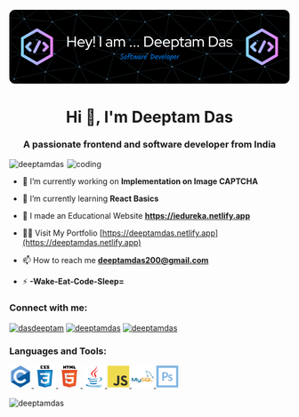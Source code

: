 ![logo](https://github.com/DeeptamDas/DeeptamDas/blob/main/github-header-image.png)



<h1 align="center">Hi 👋, I'm Deeptam Das</h1>
<h3 align="center">A passionate frontend and software developer from India</h3>

<img align="right" alt="coding" width="400" src="https://user-images.githubusercontent.com/69011963/137184767-79a13ec7-1bb3-4341-a6da-3a149c9c159a.gif">

<p align="left"> <img src="https://komarev.com/ghpvc/?username=deeptamdas&label=Profile%20views&color=0e75b6&style=flat" alt="deeptamdas" /> </p>

- 🔭 I’m currently working on **Implementation on Image CAPTCHA**

- 🌱 I’m currently learning **React Basics**

- 👯 I made an Educational Website **https://iedureka.netlify.app**

- 👨‍💻 Visit My Portfolio [https://deeptamdas.netlify.app](https://deeptamdas.netlify.app)

- 📫 How to reach me **deeptamdas200@gmail.com**

- ⚡ **-Wake-Eat-Code-Sleep=**

<h3 align="left">Connect with me:</h3>
<p align="left">
<a href="https://twitter.com/dasdeeptam" target="blank"><img align="center" src="https://raw.githubusercontent.com/rahuldkjain/github-profile-readme-generator/master/src/images/icons/Social/twitter.svg" alt="dasdeeptam" height="30" width="40" /></a>
<a href="https://linkedin.com/in/deeptamdas" target="blank"><img align="center" src="https://raw.githubusercontent.com/rahuldkjain/github-profile-readme-generator/master/src/images/icons/Social/linked-in-alt.svg" alt="deeptamdas" height="30" width="40" /></a>
<a href="https://instagram.com/deeptamdas" target="blank"><img align="center" src="https://raw.githubusercontent.com/rahuldkjain/github-profile-readme-generator/master/src/images/icons/Social/instagram.svg" alt="deeptamdas" height="30" width="40" /></a>
</p>

<h3 align="left">Languages and Tools:</h3>
<p align="left"> <a href="https://www.cprogramming.com/" target="_blank" rel="noreferrer"> <img src="https://raw.githubusercontent.com/devicons/devicon/master/icons/c/c-original.svg" alt="c" width="40" height="40"/> </a> <a href="https://www.w3schools.com/css/" target="_blank" rel="noreferrer"> <img src="https://raw.githubusercontent.com/devicons/devicon/master/icons/css3/css3-original-wordmark.svg" alt="css3" width="40" height="40"/> </a> <a href="https://www.w3.org/html/" target="_blank" rel="noreferrer"> <img src="https://raw.githubusercontent.com/devicons/devicon/master/icons/html5/html5-original-wordmark.svg" alt="html5" width="40" height="40"/> </a> <a href="https://www.java.com" target="_blank" rel="noreferrer"> <img src="https://raw.githubusercontent.com/devicons/devicon/master/icons/java/java-original.svg" alt="java" width="40" height="40"/> </a> <a href="https://developer.mozilla.org/en-US/docs/Web/JavaScript" target="_blank" rel="noreferrer"> <img src="https://raw.githubusercontent.com/devicons/devicon/master/icons/javascript/javascript-original.svg" alt="javascript" width="40" height="40"/> </a> <a href="https://www.mysql.com/" target="_blank" rel="noreferrer"> <img src="https://raw.githubusercontent.com/devicons/devicon/master/icons/mysql/mysql-original-wordmark.svg" alt="mysql" width="40" height="40"/> </a> <a href="https://www.photoshop.com/en" target="_blank" rel="noreferrer"> <img src="https://raw.githubusercontent.com/devicons/devicon/master/icons/photoshop/photoshop-line.svg" alt="photoshop" width="40" height="40"/> </a> </p>

<p><img align="center" src="https://github-readme-stats.vercel.app/api/top-langs?username=deeptamdas&show_icons=true&locale=en&layout=compact" alt="deeptamdas" /></p>


